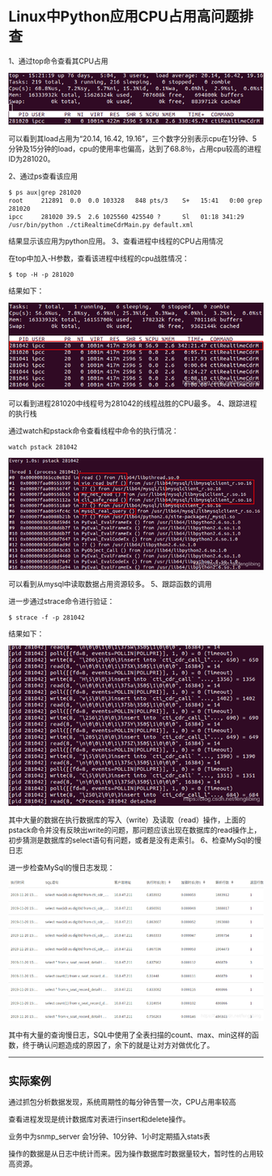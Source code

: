 # Linux中Python应用CPU占用高问题排查

1、通过top命令查看其CPU占用

![img](../.vuepress/public/011.png)

可以看到其load占用为“20.14, 16.42, 19.16”，三个数字分别表示cpu在1分钟、5分钟及15分钟的load，cpu的使用率也偏高，达到了68.8％，占用cpu较高的进程ID为281020。

2、通过ps查看该应用

```
$ ps aux|grep 281020
root     212891  0.0  0.0 103328   848 pts/3    S+   15:41   0:00 grep 281020
ipcc     281020 39.5  2.6 1025560 425540 ?      Sl   01:18 341:29 /usr/bin/python ./ctiRealtimeCdrMain.py default.xml
```

结果显示该应用为python应用。
3、查看进程中线程的CPU占用情况

在top中加入-H参数，查看该进程中线程的cpu战胜情况：

```
$ top -H -p 281020
```

结果如下：

![img](../.vuepress/public/012.png)

可以看到进程281020中线程号为281042的线程战胜的CPU最多。
4、跟踪进程的执行栈

通过watch和pstack命令查看线程中命令的执行情况：

```
watch pstack 281042
```

![img](../.vuepress/public/013.png)

可以看到从mysql中读取数据占用资源较多。
5、跟踪函数的调用

进一步通过strace命令进行验证：

```
$ strace -f -p 281042
```

结果如下：

![img](../.vuepress/public/014.png)

其中大量的数据在执行数据库的写入（write）及读取（read）操作，上面的pstack命令并没有反映出write的问题，那问题应该出现在数据库的read操作上，初步猜测是数据库的select语句有问题，或者是没有走索引。
6、检查MySql的慢日志

进一步检查MySql的慢日志发现：

![img](../.vuepress/public/015.png)

其中有大量的查询慢日志，SQL中使用了全表扫描的count、max、min这样的函数，终于确认问题造成的原因了，余下的就是让对方对做优化了。



---
## 实际案例

通过抓包分析数据发现，系统周期性的每分钟告警一次，CPU占用率较高

查看进程发现是统计数据库对表进行insert和delete操作。

业务中为snmp_server 会1分钟、10分钟、1小时定期插入stats表

操作的数据是从日志中统计而来。因为操作数据库时数据量较大，暂时性的占用较高资源。


